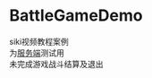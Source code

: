 # BattleGameDemo

siki视频教程案例\
为[服务端](https://github.com/Aetulier/SimpleGameServer-ForLearning)测试用\
未完成游戏战斗结算及退出
